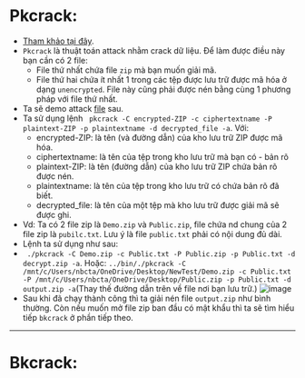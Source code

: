 # Pkcrack:
- [Tham khảo tại đây](https://github.com/keyunluo/pkcrack#readme).
- `Pkcrack` là thuật toán attack nhằm crack dữ liệu. Để làm được điều này bạn cần có 2 file:
    - File thứ nhất chứa file `zip` mà bạn muốn giải mã.
    - File thứ hai chứa ít nhất 1 trong các tệp được lưu trữ được mã hóa ở dạng `unencrypted`. File này cũng phải được nén bằng cùng 1 phương pháp với file thứ nhất.
- Ta sẽ demo attack [file](https://github.com/Caycon/Forensics/blob/main/Begin/pkcrack-1.2.2.tar.gz) sau.
- Ta sử dụng lệnh ` pkcrack -C encrypted-ZIP -c ciphertextname -P plaintext-ZIP -p plaintextname -d decrypted_file -a`. Với:
    - encrypted-ZIP: là tên (và đường dẫn) của kho lưu trữ ZIP được mã hóa.
    - ciphertextname: là tên của tệp trong kho lưu trữ mà bạn có - bản rõ
    - plaintext-ZIP: là tên (đường dẫn) của kho lưu trữ ZIP chứa bản rõ được nén.
    - plaintextname: là tên của tệp trong kho lưu trữ có chứa bản rõ đã biết.
    - decrypted_file: là tên của một tệp mà kho lưu trữ được giải mã sẽ được ghi.
- Vd: Ta có 2 file zip là `Demo.zip` và `Public.zip`, file chứa nd chung của 2 file zip là `pubilc.txt`. Lưu ý là file `public.txt` phải có nội dung đủ dài.
- Lệnh ta sử dụng như sau:
- ` ./pkcrack -C Demo.zip -c Public.txt -P Public.zip -p Public.txt -d decrypt.zip -a`. Hoặc: `../bin/./pkcrack -C /mnt/c/Users/nbcta/OneDrive/Desktop/NewTest/Demo.zip -c Public.txt -P /mnt/c/Users/nbcta/OneDrive/Desktop/Public.zip -p Public.txt -d output.zip -a`(Thay thế đường dẫn trên về file nơi bạn lưu trữ.)
![image](https://github.com/Caycon/Forensics/assets/97203151/11588a4d-fc10-48ff-ba38-01dda59a6bcc)
- Sau khi đã chạy thành công thì ta giải nén file `output.zip` như bình thường. Còn nếu muốn mở file zip ban đầu có mật khẩu thì ta sẽ tìm hiểu tiếp `bkcrack` ở phần tiếp theo.
-------
# Bkcrack:
